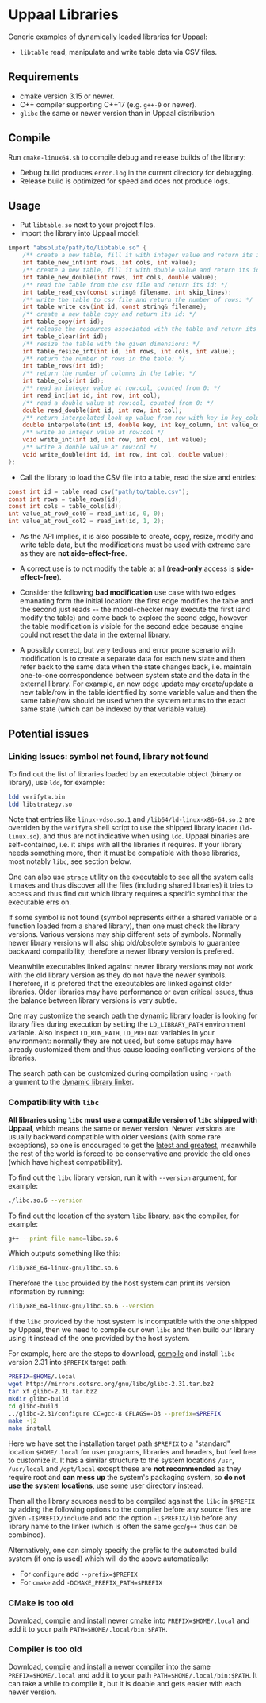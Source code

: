 # Uppaal Libraries

Generic examples of dynamically loaded libraries for Uppaal:

* `libtable` read, manipulate and write table data via CSV files.

## Requirements
* cmake version 3.15 or newer.
* C++ compiler supporting C++17 (e.g. `g++-9` or newer).
* `glibc` the same or newer version than in Uppaal distribution

## Compile

Run `cmake-linux64.sh` to compile debug and release builds of the library:
* Debug build produces `error.log` in the current directory for debugging.
* Release build is optimized for speed and does not produce logs.

## Usage

* Put `libtable.so` next to your project files.
* Import the library into Uppaal model:
```c
import "absolute/path/to/libtable.so" {
    /** create a new table, fill it with integer value and return its id: */
    int table_new_int(int rows, int cols, int value);
    /** create a new table, fill it with double value and return its id: */
    int table_new_double(int rows, int cols, double value);
    /** read the table from the csv file and return its id: */
    int table_read_csv(const string& filename, int skip_lines);
    /** write the table to csv file and return the number of rows: */
    int table_write_csv(int id, const string& filename);
    /** create a new table copy and return its id: */
    int table_copy(int id);
    /** release the resources associated with the table and return its id: */
    int table_clear(int id);
    /** resize the table with the given dimensions: */
    int table_resize_int(int id, int rows, int cols, int value);
    /** return the number of rows in the table: */
    int table_rows(int id);
    /** return the number of columns in the table: */
    int table_cols(int id);
    /** read an integer value at row:col, counted from 0: */
    int read_int(int id, int row, int col);
    /** read a double value at row:col, counted from 0: */
    double read_double(int id, int row, int col);
    /** return interpolated look up value from row with key in key_column (sorted in ascending order) from value_column */
    double interpolate(int id, double key, int key_column, int value_column);
    /** write an integer value at row:col */
    void write_int(int id, int row, int col, int value);
    /** write a double value at row:col */
    void write_double(int id, int row, int col, double value);
};
```
* Call the library to load the CSV file into a table, read the size and entries:
```c
const int id = table_read_csv("path/to/table.csv");
const int rows = table_rows(id);
const int cols = table_cols(id);
int value_at_row0_col0 = read_int(id, 0, 0);
int value_at_row1_col2 = read_int(id, 1, 2);
```
* As the API implies, it is also possible to create, copy, resize, modify and write table data, but the modifications must be used with extreme care as they are **not side-effect-free**.

* A correct use is to not modify the table at all (**read-only** access is **side-effect-free**).

* Consider the following **bad modification** use case with two edges emanating form the initial location: the first edge modifies the table and the second just reads -- the model-checker may execute the first (and modify the table) and come back to explore the seond edge, however the table modification is visible for the second edge because engine could not reset the data in the external library.

* A possibly correct, but very tedious and error prone scenario with modification is to create a separate data for each new state and then refer back to the same data when the state changes back, i.e. maintain one-to-one correspondence between system state and the data in the external library. For example, an new edge update may create/update a new table/row in the table identified by some variable value and then the same table/row should be used when the system returns to the exact same state (which can be indexed by that variable value).


## Potential issues

### Linking Issues: symbol not found, library not found

To find out the list of libraries loaded by an executable object (binary or library), use `ldd`, for example:
```sh
ldd verifyta.bin
ldd libstrategy.so
```
Note that entries like `linux-vdso.so.1` and `/lib64/ld-linux-x86-64.so.2` are overriden by the `verifyta` shell script to use the shipped library loader (`ld-linux.so`), and thus are not indicative when using `ldd`. Uppaal binaries are self-contained, i.e. it ships with all the libraries it requires. If your library needs something more, then it must be compatible with those libraries, most notably `libc`, see section below.

One can also use [`strace`](https://man7.org/linux/man-pages/man1/strace.1.html) utility on the executable to see all the system calls it makes and thus discover all the files (including shared libraries) it tries to access and thus find out which library requires a specific symbol that the executable errs on.

If some symbol is not found (symbol represents either a shared variable or a function loaded from a shared library), then one must check the library versions. Various versions may ship different sets of symbols. Normally newer library versions will also ship old/obsolete symbols to guarantee backward compatibility, therefore a newer library version is prefered.

Meanwhile executables linked against newer library versions may not work with the old library version as they do not have the newer symbols. Therefore, it is prefered that the executables are linked against older libraries. Older libraries may have performance or even critical issues, thus the balance between library versions is very subtle.

One may customize the search path the [dynamic library loader](https://man7.org/linux/man-pages/man8/ld-linux.8.html) is looking for library files during execution by setting the `LD_LIBRARY_PATH` environment variable. Also inspect `LD_RUN_PATH`, `LD_PRELOAD` variables in your environment: normally they are not used, but some setups may have already customized them and thus cause loading conflicting versions of the libraries.

The search path can be customized during compilation using `-rpath` argument to the [dynamic library linker](https://man7.org/linux/man-pages/man1/ld.1.html).

### Compatibility with `libc`

**All libraries using `libc` must use a compatible version of `libc` shipped with Uppaal**, which means the same or newer version. Newer versions are usually backward compatible with older versions (with some rare exceptions), so one is encouraged to get the [latest and greatest](https://www.gnu.org/software/libc/), meanwhile the rest of the world is forced to be conservative and provide the old ones (which have highest compatibility).

To find out the `libc` library version, run it with `--version` argument, for example:
```sh
./libc.so.6 --version
```
To find out the location of the system `libc` library, ask the compiler, for example:
```sh
g++ --print-file-name=libc.so.6
```
Which outputs something like this:
```sh
/lib/x86_64-linux-gnu/libc.so.6
```
Therefore the `libc` provided by the host system can print its version information by running:
```sh
/lib/x86_64-linux-gnu/libc.so.6 --version
```

If the `libc` provided by the host system is incompatible with the one shipped by Uppaal, then we need to compile our own `libc` and then build our library using it instead of the one provided by the host system.

For example, here are the steps to download, [compile](https://www.gnu.org/software/libc/manual/html_node/Configuring-and-compiling.html) and install `libc` version 2.31 into `$PREFIX` target path:

```sh
PREFIX=$HOME/.local
wget http://mirrors.dotsrc.org/gnu/libc/glibc-2.31.tar.bz2
tar xf glibc-2.31.tar.bz2
mkdir glibc-build
cd glibc-build
../glibc-2.31/configure CC=gcc-8 CFLAGS=-O3 --prefix=$PREFIX
make -j2
make install
```

Here we have set the installation target path `$PREFIX` to a "standard" location `$HOME/.local` for user programs, libraries and headers, but feel free to customize it. It has a similar structure to the system locations `/usr`, `/usr/local` and `/opt/local` except these are **not recommended** as they require root and **can mess up** the system's packaging system, so **do not use the system locations**, use some user directory instead.

Then all the library sources need to be compiled against the `libc` in `$PREFIX` by adding the following options to the compiler before any source files are given `-I$PREFIX/include` and add the option `-L$PREFIX/lib` before any library name to the linker (which is often the same `gcc`/`g++` thus can be combined).

Alternatively, one can simply specify the prefix to the automated build system (if one is used) which will do the above automatically:
* For `configure` add `--prefix=$PREFIX`
* For `cmake` add `-DCMAKE_PREFIX_PATH=$PREFIX`


### CMake is too old

[Download, compile and install newer cmake](https://cmake.org/install/) into `PREFIX=$HOME/.local` and add it to your path `PATH=$HOME/.local/bin:$PATH`.


### Compiler is too old

Download, [compile and install](https://gcc.gnu.org/install/index.html) a newer compiler into the same `PREFIX=$HOME/.local` and add it to your path `PATH=$HOME/.local/bin:$PATH`. It can take a while to compile it, but it is doable and gets easier with each newer version.
